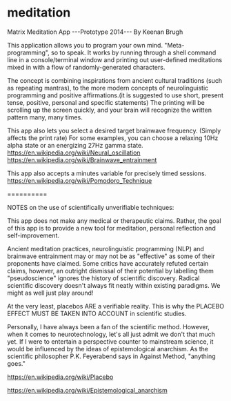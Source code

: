 meditation
==========

Matrix Meditation App
---Prototype 2014---
By Keenan Brugh

This application allows you to program your own mind. "Meta-programming", so to speak. It works by running through a shell command line in a console/terminal window and printing out user-defined meditations mixed in with a flow of randomly-generated characters. 

The concept is combining inspirations from ancient cultural traditions (such as repeating mantras), to the more modern concepts of neurolinguistic programming and positive affirmations.(it is suggested to use short, present tense, positive, personal and specific statements) The printing will be scrolling up the screen quickly, and your brain will recognize the written pattern many, many times.

This app also lets you select a desired target brainwave frequency. (Simply affects the print rate)
For some examples, you can choose a relaxing 10Hz alpha state or an energizing 27Hz gamma state.
https://en.wikipedia.org/wiki/Neural_oscillation
https://en.wikipedia.org/wiki/Brainwave_entrainment

This app also accepts a minutes variable for precisely timed sessions.
https://en.wikipedia.org/wiki/Pomodoro_Technique

==========

NOTES on the use of scientifically unverifiable techniques:

This app does not make any medical or therapeutic claims. Rather, the goal of this app is to provide a new tool for meditation, personal reflection and self-improvement.

Ancient meditation practices, neurolinguistic programming (NLP) and brainwave entrainment may or may not be as "effective" as some of their proponents have claimed. Some critics have accurately refuted certain claims, however, an outright dismissal of their potential by labelling them "pseudoscience" ignores the history of scientific discovery. Radical scientific discovery doesn't always fit neatly within existing paradigms. We might as well just play around!

At the very least, placebos ARE a verifiable reality. This is why the PLACEBO EFFECT MUST BE TAKEN INTO ACCOUNT in scientific studies. 

Personally, I have always been a fan of the scientific method. However, when it comes to neurotechnology, let's all just admit we don't that much yet. If I were to entertain a perspective counter to mainstream science, it would be influenced by the ideas of epistemological anarchism. As the scientific philosopher P.K. Feyerabend says in Against Method, "anything goes."

https://en.wikipedia.org/wiki/Placebo

https://en.wikipedia.org/wiki/Epistemological_anarchism


